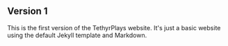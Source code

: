 ## Version 1

This is the first version of the TethyrPlays website. It's just a basic website using the default Jekyll template and Markdown.
